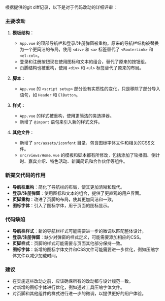 根据提供的git diff记录，以下是对于代码改动的详细评审：

### 主要改动

1. **模板结构**：
   - `App.vue` 的顶部导航栏和登录/注册弹窗被重构。原来的导航栏结构被替换为一个更简洁的布局，使用 `<div>` 和 `<a>` 标签替代了 `<RouterLink>` 和 `<el-col>`。
   - 登录和注册按钮现在使用图标和文本的组合，替代了原来的按钮组。
   - 页脚结构也被重构，使用 `<div>` 和 `<ul>` 标签替代了原来的布局。

2. **脚本**：
   - `App.vue` 的 `<script setup>` 部分没有实质性的变化，只是移除了部分导入语句，如 `Header` 和 `ElButton`。

3. **样式**：
   - `App.vue` 的样式被重构，使用更简洁的类选择器。
   - 新增了 `@import` 语句来引入新的样式文件。

4. **其他文件**：
   - 新增了 `src/assets/iconfont` 目录，包含图标字体文件和相关的CSS文件。
   - `src/views/Home.vue` 的模板和脚本都有所修改，包括添加了轮播图、倒计时、嘉宾介绍、特色活动、新闻简讯和合作伙伴等组件。

### 新提交代码的作用

- **导航栏重构**：简化了导航栏的布局，使其更加清晰和现代。
- **登录/注册弹窗**：使用图标和文本的组合，提供了更直观的用户界面。
- **页脚重构**：改进了页脚的布局，使其更加简洁和一致。
- **图标字体**：引入了图标字体，用于页面的图标显示。

### 代码缺陷

- **导航栏样式**：新的导航栏样式可能需要进一步的微调以匹配整体设计。
- **登录/注册弹窗**：缺少对弹窗的样式定义，可能需要添加相应的CSS。
- **页脚样式**：页脚的样式可能需要与页面其他部分保持一致。
- **图标字体**：新增的图标字体文件和CSS文件可能需要进一步优化，例如压缩字体文件以减少加载时间。

### 建议

- 在实施这些改动之前，应该确保所有的改动都与设计规范一致。
- 对新增的图标字体进行优化，例如通过工具压缩字体文件。
- 对页脚和其他组件的样式进行进一步的微调，以提供更好的用户体验。